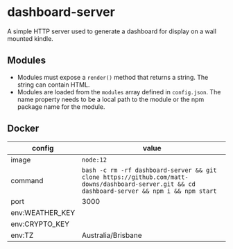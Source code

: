 # dashboard-server

A simple HTTP server used to generate a dashboard for display on a wall mounted kindle.

## Modules

- Modules must expose a `render()` method that returns a string. The string can contain HTML.
- Modules are loaded from the `modules` array defined in `config.json`. The name property needs to be a local path to the module or the npm package name for the module.

## Docker
config | value 
--- | ---
image | `node:12`
command | `bash -c rm -rf dashboard-server && git clone https://github.com/matt-downs/dashboard-server.git && cd dashboard-server && npm i && npm start`
port | 3000
env:WEATHER_KEY | 
env:CRYPTO_KEY | 
env:TZ | Australia/Brisbane
